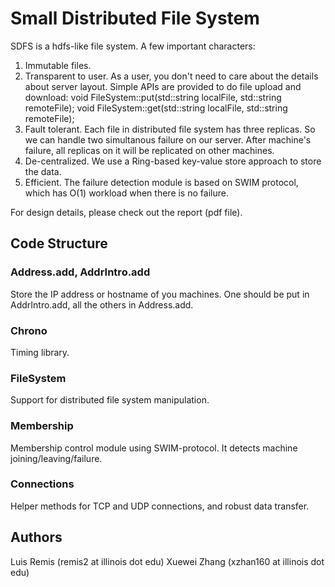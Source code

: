 Small Distributed File System
======================
SDFS is a hdfs-like file system. A few important characters: 
1. Immutable files. 
2. Transparent to user. As a user, you don't need to care about the details about server layout. Simple APIs are provided to do file upload and download: 
	void FileSystem::put(std::string localFile, std::string remoteFile);
	void FileSystem::get(std::string localFile, std::string remoteFile);
3. Fault tolerant. Each file in distributed file system has three replicas. So we can handle two simultanous failure on our server. After machine's failure, all replicas on it will be replicated on other machines. 
4. De-centralized. We use a Ring-based key-value store approach to store the data. 
5. Efficient. The failure detection module is based on SWIM protocol, which has O(1) workload when there is no failure. 

For design details, please check out the report (pdf file). 

Code Structure
--------------
### Address.add, AddrIntro.add
Store the IP address or hostname of you machines. One should be put in AddrIntro.add, all the others in Address.add.

### Chrono
Timing library. 

### FileSystem
Support for distributed file system manipulation. 

### Membership
Membership control module using SWIM-protocol. It detects machine joining/leaving/failure. 

### Connections
Helper methods for TCP and UDP connections, and robust data transfer. 

Authors
--------------
Luis Remis (remis2 at illinois dot edu)
Xuewei Zhang (xzhan160 at illinois dot edu)
